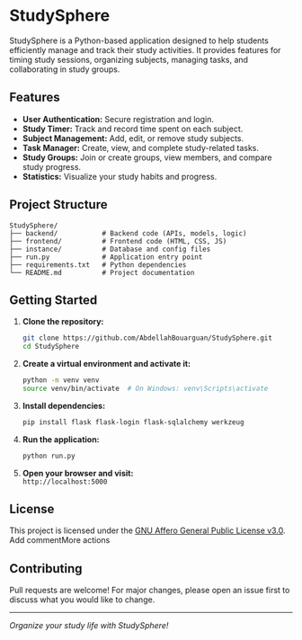 # StudySphere

StudySphere is a Python-based application designed to help students efficiently manage and track their study activities. It provides features for timing study sessions, organizing subjects, managing tasks, and collaborating in study groups.

## Features

- **User Authentication:** Secure registration and login.
- **Study Timer:** Track and record time spent on each subject.
- **Subject Management:** Add, edit, or remove study subjects.
- **Task Manager:** Create, view, and complete study-related tasks.
- **Study Groups:** Join or create groups, view members, and compare study progress.
- **Statistics:** Visualize your study habits and progress.

## Project Structure

```
StudySphere/
├── backend/           # Backend code (APIs, models, logic)
├── frontend/          # Frontend code (HTML, CSS, JS)
├── instance/          # Database and config files
├── run.py             # Application entry point
├── requirements.txt   # Python dependencies
└── README.md          # Project documentation
```

## Getting Started

1. **Clone the repository:**

   ```sh
   git clone https://github.com/AbdellahBouarguan/StudySphere.git
   cd StudySphere
   ```
2. **Create a virtual environment and activate it:**
   ```sh
   python -m venv venv
   source venv/bin/activate  # On Windows: venv\Scripts\activate
   ```

2. **Install dependencies:**

   ```sh
   pip install flask flask-login flask-sqlalchemy werkzeug
   ```

3. **Run the application:**

   ```sh
   python run.py
   ```

4. **Open your browser and visit:**  
   `http://localhost:5000`

## License

This project is licensed under the [GNU Affero General Public License v3.0](LICENSE).
Add commentMore actions
## Contributing

Pull requests are welcome! For major changes, please open an issue first to discuss what you would like to change.

---

_Organize your study life with StudySphere!_
